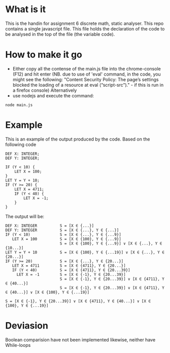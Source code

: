# What is it
This is the handin for assignment 6 discrete math, static analyser.
This repo contains a single javascript file. This file holds the declaration of the code to be analysed in the top of the file (the variable code).

# How to make it go
- Either copy all the contense of the main.js file into the chrome-console (F12) and hit enter
(NB. due to use of 'eval' command, in the code, you might see the following: "Content Security Policy: The page’s settings blocked the loading of a resource at eval (“script-src”)." - if this is run in a firefox console) 
Alternatively
- use nodejs and execute the command:
```
node main.js
```

# Example 
This is an example of the output produced by the code.
Based on the following code
```
DEF X: INTEGER;
DEF Y: INTEGER;

IF (Y < 10) {
    LET X = 100;
}
LET Y = Y + 10;
IF (Y >= 20) {
    LET X = 4711;
    IF (Y < 40) {
        LET X = -1;
    }
}
```
The output will be:

```
DEF X: INTEGER          S = [X ∈ {...}]
DEF Y: INTEGER          S = [X ∈ {...}, Y ∈ {...}]
IF (Y < 10)             S = [X ∈ {...}, Y ∈ {...9}]
   LET X = 100          S = [X ∈ {100}, Y ∈ {...9}]
                        S = [X ∈ {100}, Y ∈ {...9}] ∨ [X ∈ {...}, Y ∈ {10...}]
LET Y = Y + 10          S = [X ∈ {100}, Y ∈ {...19}] ∨ [X ∈ {...}, Y ∈ {20...}]
IF (Y >= 20)            S = [X ∈ {...}, Y ∈ {20...}]
   LET X = 4711         S = [X ∈ {4711}, Y ∈ {20...}]
   IF (Y < 40)          S = [X ∈ {4711}, Y ∈ {20...39}]
     LET X = -1         S = [X ∈ {-1}, Y ∈ {20...39}]
                        S = [X ∈ {-1}, Y ∈ {20...39}] ∨ [X ∈ {4711}, Y ∈ {40...}]
                        S = [X ∈ {-1}, Y ∈ {20...39}] ∨ [X ∈ {4711}, Y ∈ {40...}] ∨ [X ∈ {100}, Y ∈ {...19}]

S = [X ∈ {-1}, Y ∈ {20...39}] ∨ [X ∈ {4711}, Y ∈ {40...}] ∨ [X ∈ {100}, Y ∈ {...19}]
```


# Deviasion
Boolean comparision have not been implemented likewise, neither have While-loops
